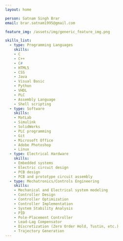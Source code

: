 ```yaml
---
layout: home

person: Satnam Singh Brar
email: brar.satnam1995@gmail.com

feature_img: /assets/img/generic_feature_img.png

skills_list:
  - type: Programming Languages
    skills: 
    - C
    - C++
    - C#
    - HTML5
    - CSS
    - Java
    - Visual Basic
    - Python
    - VHDL
    - PLC
    - Assembly Language
    - Shell scripting
  - type: Software
    skills:
    - MatLab
    - Simulink
    - SolidWorks
    - PLC programming
    - Git
    - Microsoft Office
    - Adobe Photoshop
    - Linux
  - type: Electrical Hardware
    skills:
    - Embedded systems
    - Electric circuit design
    - PCB design
    - PCB and prototype circuit assembly
  - type: Mechatronics/Controls Engineering
    skills:
    - Mechanical and Electrical system modeling
    - Controller Design
    - Controller Optimization
    - Controller Implementation
    - System Stability Analysis
    - PID
    - Pole-Placement Controller
    - Lead-Lag Compensator
    - Discretization (Zero Order Hold, Tustin, etc.)
    - Trajectory Generation
---
```

